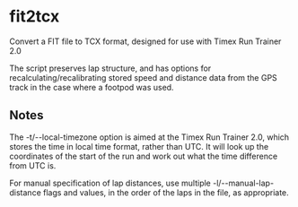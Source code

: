 # fit2tcx
Convert a FIT file to TCX format, designed for use with Timex Run Trainer 2.0

The script preserves lap structure, and has options for recalculating/recalibrating stored speed and distance data from the GPS track in the case where a footpod was used.

## Notes
The -t/--local-timezone option is aimed at the Timex Run Trainer 2.0, which stores the time in local time format, rather than UTC. It will look up the coordinates of the start of the run and work out what the time difference from UTC is.

For manual specification of lap distances, use multiple -l/--manual-lap-distance flags and values, in the order of the laps in the file, as appropriate.
